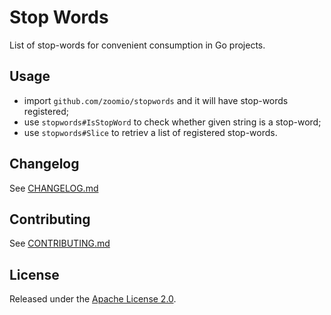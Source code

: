 # Stop Words
List of stop-words for convenient consumption in Go projects.

## Usage ##

* import `github.com/zoomio/stopwords` and it will have stop-words registered;
* use `stopwords#IsStopWord` to check whether given string is a stop-word;
* use `stopwords#Slice` to retriev a list of registered stop-words.

## Changelog

See [CHANGELOG.md](https://raw.githubusercontent.com/zoomio/stopwords/master/CHANGELOG.md)

## Contributing

See [CONTRIBUTING.md](https://raw.githubusercontent.com/zoomio/stopwords/master/CONTRIBUTING.md)

## License

Released under the [Apache License 2.0](https://raw.githubusercontent.com/zoomio/stopwords/master/LICENSE).
